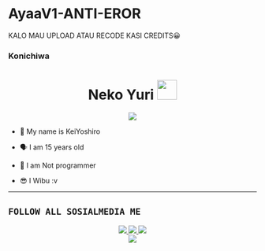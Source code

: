 # AyaaV1-ANTI-EROR
KALO MAU UPLOAD ATAU RECODE KASI CREDITS😀

### Konichiwa

<h1 align="center">Neko Yuri <img src="https://user-images.githubusercontent.com/1303154/88677602-1635ba80-d120-11ea-84d8-d263ba5fc3c0.gif" width="40px" alt=""><br></h1>
<p align="center">
<img src="https://dafunda.com/wp-content/uploads/2019/10/Karakter-Anime-Pembunuh-Darah-Dingin-Terkejam-Dafunda-Otaku.gif" />
</p>

<p align="center">

- 👼 My name is KeiYoshiro

- 🗣️ I am 15 years old 

- 🔭 I am Not programmer
 
- 😎 I Wibu :v
</p>

------

## ```FOLLOW ALL SOSIALMEDIA ME```
<p align="center">
<a href="https://instagram.com/ruka.nime7"><img src="https://img.shields.io/badge/Instagram-E4405F?style=for-the-badge&logo=instagram&logoColor=white"/> 
<a href="https://wa.me/6283825121214"><img src="https://img.shields.io/badge/WhatsApp-25D366?style=for-the-badge&logo=whatsapp&logoColor=white" />
<a href="https://youtube.com/Nekonepuu"><img src="https://img.shields.io/badge/YouTube Neko-ff0000?style=for-the-badge&logo=youtube&logoColor=ff000000&link=https://youtube.com/NekoNepuu" /><br>
<a href="https://tiktok.com/@hiro_0173"><img src="https://img.shields.io/badge/Tiktok Neko-black?style=for-the-badge&logo=tiktok&logoColor=ff000000&link=https://tiktok.com/@hiro_0163" /></a>





